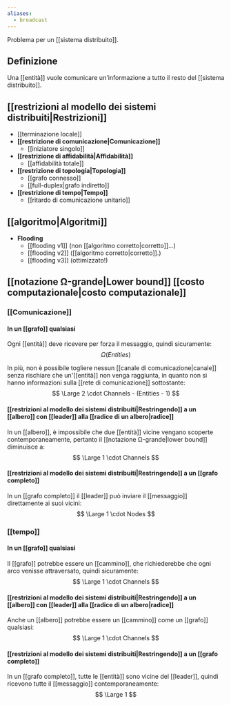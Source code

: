 ```yaml
---
aliases:
  - broadcast
---
```


Problema per un [[sistema distribuito]].

## Definizione

Una [[entità]] vuole comunicare un'informazione a tutto il resto del [[sistema distribuito]].

## [[restrizioni al modello dei sistemi distribuiti|Restrizioni]]

- [[terminazione locale]]
- **[[restrizione di comunicazione|Comunicazione]]**
	- [[iniziatore singolo]]
- **[[restrizione di affidabilità|Affidabilità]]**
	- [[affidabilità totale]]
- **[[restrizione di topologia|Topologia]]**
	- [[grafo connesso]]
	- [[full-duplex|grafo indiretto]]
- **[[restrizione di tempo|Tempo]]**
	- [[ritardo di comunicazione unitario]]

## [[algoritmo|Algoritmi]]

- **Flooding**
	- [[flooding v1]] (non [[algoritmo corretto|corretto]]...)
	- [[flooding v2]] ([[algoritmo corretto|corretto]].)
	- [[flooding v3]] (ottimizzato!)

## [[notazione Ω-grande|Lower bound]] [[costo computazionale|costo computazionale]]

### [[Comunicazione]]

#### In un [[grafo]] qualsiasi

Ogni [[entità]] deve ricevere per forza il messaggio, quindi sicuramente:
$$
\Omega(Entities)
$$

In più, non è possibile togliere nessun [[canale di comunicazione|canale]] senza rischiare che un'[[entità]] non venga raggiunta, in quanto non si hanno informazioni sulla [[rete di comunicazione]] sottostante:
$$
\Large 2 \cdot Channels - (Entities - 1)
$$

#### [[restrizioni al modello dei sistemi distribuiti|Restringendo]] a un [[albero]] con [[leader]] alla [[radice di un albero|radice]]

In un [[albero]], è impossibile che due [[entità]] vicine vengano scoperte contemporaneamente, pertanto il [[notazione Ω-grande|lower bound]] diminuisce a:
$$
\Large 1 \cdot Channels
$$

#### [[restrizioni al modello dei sistemi distribuiti|Restringendo]] a un [[grafo completo]]

In un [[grafo completo]] il [[leader]] può inviare il [[messaggio]] direttamente ai suoi vicini:
$$
\Large 1 \cdot Nodes
$$

### [[tempo]]

#### In un [[grafo]] qualsiasi

Il [[grafo]] potrebbe essere un [[cammino]], che richiederebbe che ogni arco venisse attraversato, quindi sicuramente:
$$
\Large 1 \cdot Channels
$$

#### [[restrizioni al modello dei sistemi distribuiti|Restringendo]] a un [[albero]] con [[leader]] alla [[radice di un albero|radice]]

Anche un [[albero]] potrebbe essere un [[cammino]] come un [[grafo]] qualsiasi:
$$
\Large 1 \cdot Channels
$$

#### [[restrizioni al modello dei sistemi distribuiti|Restringendo]] a un [[grafo completo]]

In un [[grafo completo]], tutte le [[entità]] sono vicine del [[leader]], quindi ricevono tutte il [[messaggio]] contemporaneamente:
$$
\Large 1
$$
